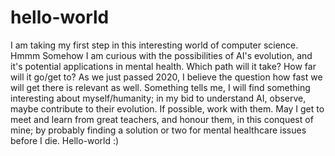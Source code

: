 # hello-world
I am taking my first step in this interesting world of computer science. 
Hmmm
Somehow I am curious with the possibilities of AI's evolution, and it's potential applications in mental health.
Which path will it take? 
How far will it go/get to? 
As we just passed 2020, I believe the question how fast we will get there is relevant as well.
Something tells me, I will find something interesting about myself/humanity; in my bid to understand AI, observe, maybe contribute to their evolution. If possible, work with them.
May I get to meet and learn from great teachers, and honour them, in this conquest of mine; by probably finding a solution or two for mental healthcare issues before I die. Hello-world :)
